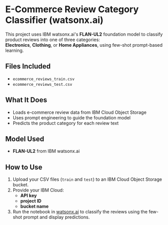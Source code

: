 #  E-Commerce Review Category Classifier (watsonx.ai)

This project uses IBM watsonx.ai's **FLAN-UL2** foundation model to classify product reviews into one of three categories:  
**Electronics**, **Clothing**, or **Home Appliances**, using few-shot prompt-based learning.

## Files Included

- `ecommerce_reviews_train.csv`
- `ecommerce_reviews_test.csv`

## What It Does

- Loads e-commerce review data from IBM Cloud Object Storage  
- Uses prompt engineering to guide the foundation model  
- Predicts the product category for each review text

## Model Used

- **FLAN-UL2** from IBM watsonx.ai

## How to Use

1. Upload your CSV files (`train` and `test`) to an IBM Cloud Object Storage bucket.
2. Provide your IBM Cloud:
   - **API key**
   - **project ID**
   - **bucket name**
3. Run the notebook in [watsonx.ai](https://dataplatform.cloud.ibm.com/) to classify the reviews using the few-shot prompt and display predictions.


